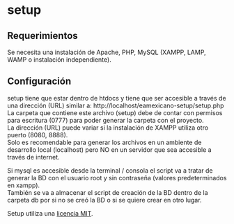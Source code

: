 setup
======

Requerimientos
--------------

Se necesita una instalación de Apache, PHP, MySQL (XAMPP, LAMP, WAMP o instalación independiente).

Configuración
--------------

setup tiene que estar dentro de htdocs y tiene que ser accesible a través de una dirección (URL) similar a: http://localhost/eamexicano-setup/setup.php  
La carpeta que contiene este archivo (setup) debe de contar con permisos para escritura (0777) para poder generar la carpeta con el proyecto.  
La dirección (URL) puede variar si la instalación de XAMPP utiliza otro puerto (8080, 8888).   
Solo es recomendable para generar los archivos en un ambiente de desarrollo local (localhost) pero NO en un servidor que sea accesible a través de internet.

Si mysql es accesible desde la terminal / consola el script va a tratar de generar la BD con el usuario root y sin contraseña (valores predeterminados en xampp).  
También se va a almacenar el script de creación de la BD dentro de la carpeta db por si no se creó la BD o si se quiere crear en otro lugar.  

Setup utiliza una <a href='http://www.opensource.org/licenses/MIT' target='_blank'>licencia MIT</a>.